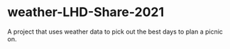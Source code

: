 # weather-LHD-Share-2021
A project that uses weather data to pick out the best days to plan a picnic on.
